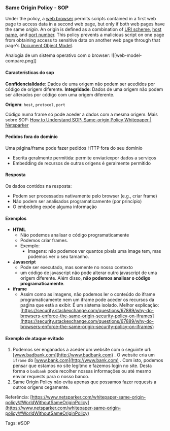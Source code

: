 ### Same Origin Policy - SOP
Under the policy, a [web browser](https://en.wikipedia.org/wiki/Web_browser_engine "Web browser engine") permits scripts contained in a first web page to access data in a second web page, but only if both web pages have the same _origin_. An origin is defined as a combination of [URI scheme](https://en.wikipedia.org/wiki/Uniform_Resource_Identifier "Uniform Resource Identifier"), [host name](https://en.wikipedia.org/wiki/Hostname "Hostname"), and [port number](https://en.wikipedia.org/wiki/Port_(computer_networking) "Port (computer networking)"). This policy prevents a malicious script on one page from obtaining access to sensitive data on another web page through that page's [Document Object Model](https://en.wikipedia.org/wiki/Document_Object_Model "Document Object Model").

Analogia de um sistema operativo com o browser:
![[web-model-compare.png]]

#### Características do sop
**Confidencialidade**: Dados de uma origem não podem ser acedidos por código de origem diferente.
**Integridade**: Dados de uma origem não podem ser alterados por código com uma origem diferente.

**Origem**:  `host`, `protocol`, `port`

Código numa frame só pode aceder a dados com a mesma origem.
Mais sobre SOP: [How to Understand SOP: Same-origin Policy Whitepaper | Netsparker](https://www.netsparker.com/whitepaper-same-origin-policy/)

#### Pedidos fora do domínio
Uma página/frame pode fazer pedidos HTTP fora do seu domínio
- Escrita geralmente permitida: permite enviar/expor dados a serviços
- Embedding de recursos de outras origens é geralmente permitido

#### Resposta
Os dados contidos na resposta:  
- Podem ser processados nativamente pelo browser (e.g., criar frame)  
- Não podem ser analisados programaticamente (por princípio)  
- O embedding expõe alguma informação

#### Exemplos
-   **HTML**
	-  Não podemos analisar o código programaticamente 
	- Podemos criar frames.
	- Exemplo:  
		- Imagens: não podemos ver quantos pixels uma image tem, mas podemos ver o seu tamanho.
-   **Javascript**
	- Pode ser executado, mas somente no nosso contexto
	- um código de javascript não pode alterar outro javascript de uma origem diferente. Além disso, **não podemos analisar o código programaticamente**.
-   **iframe** 
	- Assim como as imagens, não podemos ler o conteúdo do iframe programaticamente nem um iframe pode aceder os recursos da paǵina que está a exibir. É um sistema isolado. Melhor explicação: [https://security.stackexchange.com/questions/67889/why-do-browsers-enforce-the-same-origin-security-policy-on-iframes](https://security.stackexchange.com/questions/67889/why-do-browsers-enforce-the-same-origin-security-policy-on-iframes)

#### Exemplo de ataque evitado
1. Podemos ser enganados a aceder um website com o seguinte url: [www.badbank.com](http://www.badbank.com) . O website cria um `iframe` do [www.bank.com](http://www.bank.com) . Com isto, podemos pensar que estamos no site legítmo e fazemos login no site.  Desta forma o `badbank` pode recolher nossas informações ou até mesmo enviar requests para o nosso banco.
3.  Same Origin Policy não evita apenas que possamos fazer requests a outros origens cegamente.

Referência: [https://www.netsparker.com/whitepaper-same-origin-policy/#WorldWithoutSameOriginPolicy](https://www.netsparker.com/whitepaper-same-origin-policy/#WorldWithoutSameOriginPolicy)

Tags: #SOP 
